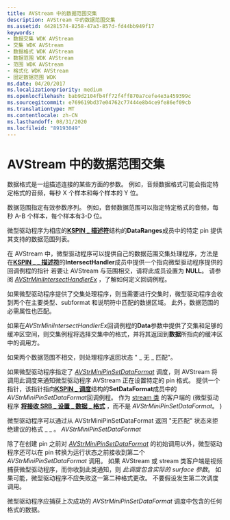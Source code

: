 ```yaml
---
title: AVStream 中的数据范围交集
description: AVStream 中的数据范围交集
ms.assetid: 44281574-8258-47a3-857d-fd44bb949f17
keywords:
- 数据交集 WDK AVStream
- 交集 WDK AVStream
- 数据格式 WDK AVStream
- 数据范围 WDK AVStream
- 范围 WDK AVStream
- 格式化 WDK AVStream
- 固定数据范围 WDK
ms.date: 04/20/2017
ms.localizationpriority: medium
ms.openlocfilehash: bab9d2104fb4ff72f4ff870a7cefe4e3a459399c
ms.sourcegitcommit: e769619bd37e04762c77444e8b4ce9fe86ef09cb
ms.translationtype: MT
ms.contentlocale: zh-CN
ms.lasthandoff: 08/31/2020
ms.locfileid: "89193049"
---
```

# <a name="data-range-intersections-in-avstream"></a>AVStream 中的数据范围交集





数据格式是一组描述连接的某些方面的参数。 例如，音频数据格式可能会指定特定格式的音频，每秒 X 个样本和每个样本的 Y 位。

数据范围指定有效参数序列。 例如，音频数据范围可以指定特定格式的音频，每秒 A-B 个样本，每个样本有3-D 位。

微型驱动程序为相应的[**KSPIN \_ 描述符**](/windows-hardware/drivers/ddi/ks/ns-ks-kspin_descriptor)结构的**DataRanges**成员中的特定 pin 提供其支持的数据范围列表。

在 AVStream 中，微型驱动程序可以提供自己的数据范围交集处理程序，方法是在[**KSPIN \_ \_ 描述符**](/windows-hardware/drivers/ddi/ks/ns-ks-_kspin_descriptor_ex)的**IntersectHandler**成员中提供一个指向微型驱动程序提供的回调例程的指针 若要让 AVStream 与范围相交，请将此成员设置为 **NULL**。 请参阅 [*AVStrMiniIntersectHandlerEx*](/windows-hardware/drivers/ddi/ks/nc-ks-pfnksintersecthandlerex) ，了解如何定义回调例程。

如果微型驱动程序提供了交集处理程序，则当需要进行交集时，微型驱动程序会收到两个在主要类型、subformat 和说明符中匹配的数据区域。 此外，数据范围的必需属性也匹配。

如果在*AVStrMiniIntersectHandlerEx*回调例程的**Data**参数中提供了交集和足够的缓冲区空间，则交集例程将选择交集中的格式，并将其返回到**数据**所指向的缓冲区中的调用方。

如果两个数据范围不相交，则处理程序返回状态 " \_ 无 \_ 匹配"。

如果微型驱动程序指定了 [*AVStrMiniPinSetDataFormat*](/windows-hardware/drivers/ddi/ks/nc-ks-pfnkspinsetdataformat) 调度，则 AVStream 将调用此调度来通知微型驱动程序 AVStream 正在设置特定的 pin 格式。 提供一个指针，该指针指向[**KSPIN \_ 调度**](/windows-hardware/drivers/ddi/ks/ns-ks-_kspin_dispatch)结构的**SetDataFormat**成员中的*AVStrMiniPinSetDataFormat*回调例程。 作为 [stream 类](/windows-hardware/drivers/ddi/_stream/index) 的客户端的 (微型驱动程序 [**将接收 SRB \_ 设置 \_ 数据 \_ 格式**](./srb-set-data-format.md) ，而不是 *AVStrMiniPinSetDataFormat*。 ) 

微型驱动程序可以通过从 AVStrMiniPinSetDataFormat 返回 "无匹配" 状态来拒绝建议的格式 \_ \_ 。 *AVStrMiniPinSetDataFormat*

除了在创建 pin 之前对 [*AVStrMiniPinSetDataFormat*](/windows-hardware/drivers/ddi/ks/nc-ks-pfnkspinsetdataformat) 的初始调用以外，微型驱动程序还可以在 pin 转换为运行状态之前接收到第二个 *AVStrMiniPinSetDataFormat* 调用。 如果 AVStream 或 stream 类客户端是视频捕获微型驱动程序，而你收到此类通知，则 *此调度包含实际的 surface 参数*。 如果可能，微型驱动程序不应失败这一第二种格式更改。 不要假设发生第二次调度调用。

微型驱动程序应捕获上次成功的 *AVStrMiniPinSetDataFormat* 调度中包含的任何格式的数据。

 

